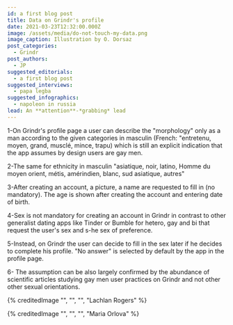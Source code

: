 ```yaml
---
id: a first blog post
title: Data on Grindr's profile
date: 2021-03-23T12:32:00.000Z
image: /assets/media/do-not-touch-my-data.png
image_caption: Illustration by O. Dorsaz
post_categories:
  - Grindr
post_authors:
  - JP
suggested_editorials:
  - a first blog post
suggested_interviews:
  - papa legba
suggested_infographics:
  - napoleon in russia
lead: An **attention**-*grabbing* lead
---
```

1-On Grindr's profile page a user can describe the "morphology" only as a man according to the given categories in masculin (French: "entretenu, moyen, grand, musclé, mince, trapu) which is still an explicit indication that the app assumes by design users are gay men.

2-The same for ethnicity in masculin "asiatique, noir, latino, Homme du moyen orient, métis, amérindien, blanc, sud asiatique, autres"

3-After creating an account, a picture, a name are requested to fill in (no mandatory). The age is shown after creating the account and entering date of birth.

4-Sex is not mandatory for creating an account in Grindr in contrast to other generalist dating apps like Tinder or Bumble for hetero, gay and bi that request the user's sex and s-he sex of preference.

5-Instead, on Grindr the user can decide to fill in the sex later if he decides to complete his profile. "No answer" is selected by default by the app in the profile page.

6- The assumption can be also largely confirmed by the abundance of scientific articles studying gay men user practices on Grindr and not other other sexual orientations.

{% creditedImage "", "", "", "Lachlan Rogers" %}

{% creditedImage "", "", "", "Maria Orlova" %}